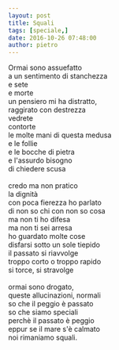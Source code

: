 ```yaml
---
layout: post
title: Squali
tags: [speciale,]
date: 2016-10-26 07:48:00
author: pietro
---
```

Ormai sono assuefatto<br/>a un sentimento di stanchezza<br/>e sete<br/>e morte<br/>un pensiero mi ha distratto,<br/>raggirato con destrezza<br/>vedrete<br/>contorte<br/>le molte mani di questa medusa<br/>e le follie<br/>e le bocche di pietra<br/>e l'assurdo bisogno<br/>di chiedere scusa<br/><br/>credo ma non pratico<br/>la dignità<br/>con poca fierezza ho parlato<br/>di non so chi con non so cosa<br/>ma non ti ho difesa<br/>ma non ti sei arresa<br/>ho guardato molte cose<br/>disfarsi sotto un sole tiepido<br/>il passato si riavvolge<br/>troppo corto o troppo rapido<br/>si torce, si stravolge<br/><br/>ormai sono drogato,<br/>queste allucinazioni, normali<br/>so che il peggio è passato<br/>so che siamo speciali<br/>perchè il passato è peggio<br/>eppur se il mare s'è calmato<br/>noi rimaniamo squali.
